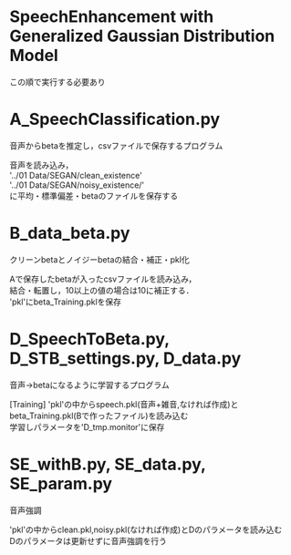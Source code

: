 # SpeechEnhancement with Generalized Gaussian Distribution Model

この順で実行する必要あり

# A_SpeechClassification.py

音声からbetaを推定し，csvファイルで保存するプログラム

音声を読み込み，  
'../01 Data/SEGAN/clean_existence'  
'../01 Data/SEGAN/noisy_existence/'  
に平均・標準偏差・betaのファイルを保存する  


# B_data_beta.py

クリーンbetaとノイジーbetaの結合・補正・pkl化

Aで保存したbetaが入ったcsvファイルを読み込み，  
結合・転置し，10以上の値の場合は10に補正する．  
'pkl'にbeta_Training.pklを保存  

# D_SpeechToBeta.py, D_STB_settings.py, D_data.py

音声→betaになるように学習するプログラム

[Training]
'pkl'の中からspeech.pkl(音声+雑音,なければ作成)とbeta_Training.pkl(Bで作ったファイル)を読み込む  
学習しパラメータを'D_tmp.monitor'に保存  

# SE_withB.py, SE_data.py, SE_param.py

音声強調

'pkl'の中からclean.pkl,noisy.pkl(なければ作成)とDのパラメータを読み込む  
Dのパラメータは更新せずに音声強調を行う



